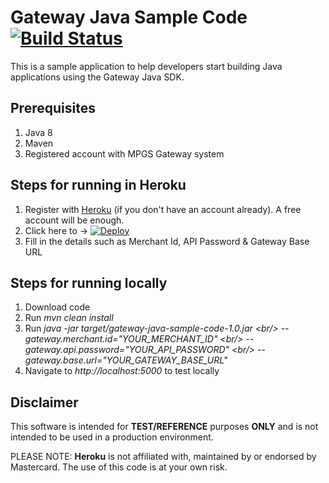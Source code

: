 # Gateway Java Sample Code [![Build Status](https://travis-ci.org/simplifycom/gateway-java-sample-code.svg?branch=master)](https://travis-ci.org/simplifycom/gateway-java-sample-code)
This is a sample application to help developers start building Java applications using the Gateway Java SDK.

## Prerequisites 
1. Java 8
1. Maven
1. Registered account with MPGS Gateway system

## Steps for running in Heroku
1. Register with [Heroku](https://www.heroku.com) (if you don't have an account already). A free account will be enough. 
1. Click here to -> [![Deploy](https://www.herokucdn.com/deploy/button.png)](https://heroku.com/deploy)
1. Fill in the details such as Merchant Id, API Password & Gateway Base URL

## Steps for running locally
1. Download code
1. Run *mvn clean install*
1. Run *java -jar target/gateway-java-sample-code-1.0.jar \<br/>
    --gateway.merchant.id="YOUR_MERCHANT_ID" \<br/>
    --gateway.api.password="YOUR_API_PASSWORD" \<br/>
    --gateway.base.url="YOUR_GATEWAY_BASE_URL"*
1. Navigate to *http://localhost:5000* to test locally

## Disclaimer
This software is intended for **TEST/REFERENCE** purposes **ONLY** and is not intended to be used in a production environment.

PLEASE NOTE: **Heroku** is not affiliated with, maintained by or endorsed by Mastercard. The use of this code is at your own risk.

 
